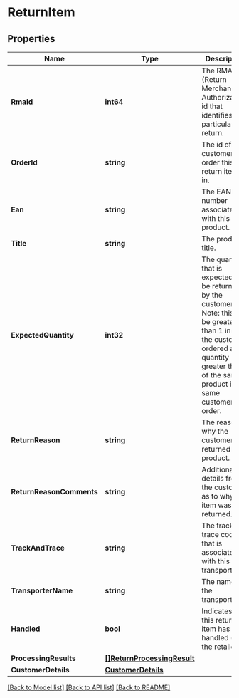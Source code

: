# ReturnItem

## Properties

Name | Type | Description | Notes
------------ | ------------- | ------------- | -------------
**RmaId** | **int64** | The RMA (Return Merchandise Authorization) id that identifies this particular return. | [optional] 
**OrderId** | **string** | The id of the customer order this return item is in. | [optional] 
**Ean** | **string** | The EAN number associated with this product. | [optional] 
**Title** | **string** | The product title. | [optional] 
**ExpectedQuantity** | **int32** | The quantity that is expected to be returned by the customer. Note: this can be greater than 1 in case the customer ordered a quantity greater than 1 of the same product in the same customer order. | [optional] 
**ReturnReason** | **string** | The reason why the customer returned this product. | [optional] 
**ReturnReasonComments** | **string** | Additional details from the customer as to why this item was returned. | [optional] 
**TrackAndTrace** | **string** | The track and trace code that is associated with this transport. | [optional] 
**TransporterName** | **string** | The name of the transporter. | [optional] 
**Handled** | **bool** | Indicates if this return item has been handled (by the retailer). | [optional] 
**ProcessingResults** | [**[]ReturnProcessingResult**](ReturnProcessingResult.md) |  | 
**CustomerDetails** | [**CustomerDetails**](CustomerDetails.md) |  | [optional] 

[[Back to Model list]](../README.md#documentation-for-models) [[Back to API list]](../README.md#documentation-for-api-endpoints) [[Back to README]](../README.md)


